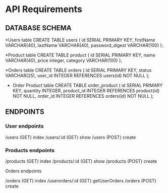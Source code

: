 # API Requirements
## DATABASE SCHEMA

*Users table 
CREATE TABLE users ( id SERIAL PRIMARY KEY, firstName VARCHAR(40), lastName VARCHAR(40), password_digest VARCHAR(100) );

*Product table 
CREATE TABLE product ( id SERIAL PRIMARY KEY, name VARCHAR(40), price integer, category VARCHAR(100) );

*Orders table 
CREATE TABLE orders ( id SERIAL PRIMARY KEY, status VARCHAR(25), user_id INTEGER REFERENCES users(id) NOT NULL );

* Order Product table 
CREATE TABLE order_product (
    id SERIAL PRIMARY KEY,
    quantity INTEGER,
    product_id INTEGER REFERENCES product(id) NOT NULL,
    order_id INTEGER REFERENCES orders(id) NOT NULL
    );

## ENDPOINTS

### User endpoints

/users (GET) index
/users/:id (GET) show
/users (POST) create

### Products endpoints

/products (GET) index
/products/:id (GET) show
/products (POST) create

Orders endpoints

/orders (GET) index
/userorders/:id (GET) getUserOrders
/orders (POST) create
